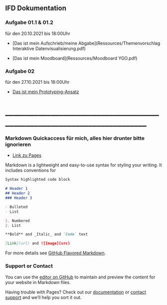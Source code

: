 ## IFD Dokumentation

### Aufgabe 01.1 & 01.2
für den 20.10.2021 bis 18:00Uhr

- [Das ist mein Aufschrieb/meine Abgabe](Ressources/Themenvorschlag Interaktive Datenvisualisierung.pdf)

- [Das ist mein Moodboard](Ressources/Moodboard YGO.pdf)


### Aufgabe 02
für den 27.10.2021 bis 18:00Uhr

- [Das ist mein Prototyping-Ansatz](Ressources/Prototype.jpg)




# _______________________________________________________________________

### Markdown Quickaccess für mich, alles hier drunter bitte ignorieren

- [Link zu Pages](https://xanderthier.github.io/IFD)

Markdown is a lightweight and easy-to-use syntax for styling your writing. It includes conventions for

```markdown
Syntax highlighted code block

# Header 1
## Header 2
### Header 3

- Bulleted
- List

1. Numbered
2. List

**Bold** and _Italic_ and `Code` text

[Link](url) and ![Image](src)
```

For more details see [GitHub Flavored Markdown](https://guides.github.com/features/mastering-markdown/).

### Support or Contact

You can use the [editor on GitHub](https://github.com/Xanderthier/IFD/edit/main/README.md) to maintain and preview the content for your website in Markdown files.

Having trouble with Pages? Check out our [documentation](https://docs.github.com/categories/github-pages-basics/) or [contact support](https://support.github.com/contact) and we’ll help you sort it out.
